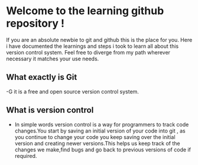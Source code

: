 # Welcome to the learning github repository !
If you are an absolute newbie to git and github this is the  place for you.
Here i have documented the learnings and steps i took to learn all about this version control system.
Feel free to diverge from my path wherever necessary it matches your use needs.

## What exactly is Git
-G it is a free and open source version control system.
## What is version control
- In simple words version control is a way for programmers to track code changes.You start by saving an initial version of your code into git , as you continue to change your code you keep saving over the initial version and creating newer versions.This helps us keep track of the changes we make,find bugs and go back to previous versions of code if required.


